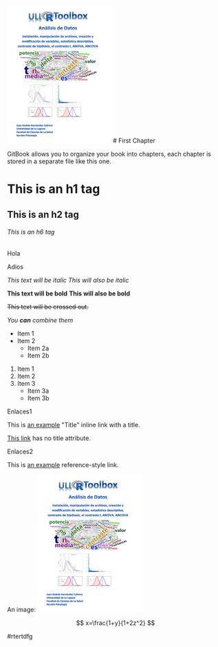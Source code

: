 ![](/assets/manual.png)# First Chapter

GitBook allows you to organize your book into chapters, each chapter is stored in a separate file like this one.

# This is an h1 tag
## This is an h2 tag
###### This is an h6 tag

Hola 

Adios

*This text will be italic*
_This will also be italic_

**This text will be bold**
__This will also be bold__

~~This text will be crossed out.~~

_You **can** combine them_

* Item 1
* Item 2
  * Item 2a
  * Item 2b


1. Item 1
2. Item 2
3. Item 3
   * Item 3a
   * Item 3b
   
Enlaces1
   
This is [an example](http://example.com/) "Title" inline link with a title.

[This link](http://example.net/) has no title attribute.

Enlaces2

This is [an example][id] reference-style link.

[id]: https://sites.google.com/site/ullrtoolbox/ "Optional Title Here"


An image: ![Una imagen de GitBook](/assets/manual.png)


$$ x=\frac{1+y}{1+2z^2} $$

#rtertdfg 


   
